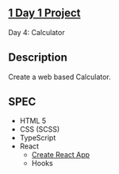 ## [1 Day 1 Project](https://github.com/bugxvii/OneDay_OneProject) 

Day 4: Calculator

## Description
Create a web based Calculator.

## SPEC
- HTML 5
- CSS (SCSS)
- TypeScript
- React
  + [Create React App](https://github.com/facebook/create-react-app)
  + Hooks